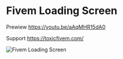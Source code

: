 # Fivem Loading Screen

Prewiew
https://youtu.be/aAqMHR15dA0

Support
https://toxicfivem.com/

![Fivem Loading Screen](https://github.com/ToxicFivemCommunity/FivemLoadingScreen/assets/168990644/1bb230f0-d1a5-4377-9e70-15c6e6c37ce2)

